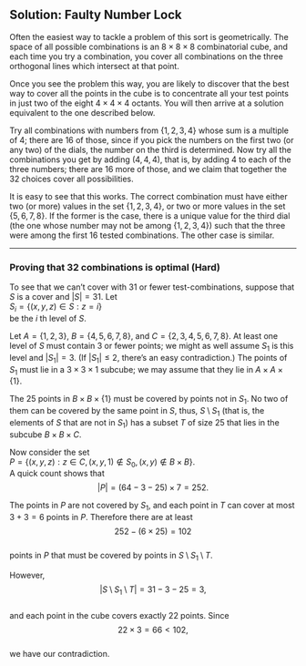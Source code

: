 ## Solution: Faulty Number Lock 

Often the easiest way to tackle a problem of this sort is geometrically. The space of all possible combinations is an $8 \times 8 \times 8$ combinatorial cube, and each time you try a combination, you cover all combinations on the three orthogonal lines which intersect at that point.

Once you see the problem this way, you are likely to discover that the best way to cover all the points in the cube is to concentrate all your test points in just two of the eight $4 \times 4 \times 4$ octants. You will then arrive at a solution equivalent to the one described below.

Try all combinations with numbers from $\{1, 2, 3, 4\}$ whose sum is a multiple of 4; there are 16 of those, since if you pick the numbers on the first two (or any two) of the dials, the number on the third is determined. Now try all the combinations you get by adding $(4, 4, 4)$, that is, by adding 4 to each of the three numbers; there are 16 more of those, and we claim that together the 32 choices cover all possibilities.

It is easy to see that this works. The correct combination must have either two (or more) values in the set $\{1, 2, 3, 4\}$, or two or more values in the set $\{5, 6, 7, 8\}$. If the former is the case, there is a unique value for the third dial (the one whose number may not be among $\{1, 2, 3, 4\}$) such that the three were among the first 16 tested combinations. The other case is similar.

---

### Proving that 32 combinations is optimal (Hard)

To see that we can’t cover with 31 or fewer test-combinations, suppose that $S$ is a cover and $|S| = 31$. Let  
$S_i = \{(x, y, z) \in S : z = i\}$  
be the $i$ th level of $S$.

Let $A = \{1, 2, 3\}$, $B = \{4, 5, 6, 7, 8\}$, and $C = \{2, 3, 4, 5, 6, 7, 8\}$. At least one level of $S$ must contain 3 or fewer points; we might as well assume $S_1$ is this level and $|S_1| = 3$. (If $|S_1| \leq 2$, there’s an easy contradiction.) The points of $S_1$ must lie in a $3 \times 3 \times 1$ subcube; we may assume that they lie in $A \times A \times \{1\}$.

The 25 points in $B \times B \times \{1\}$ must be covered by points not in $S_1$. No two of them can be covered by the same point in $S$, thus, $S \setminus S_1$ (that is, the elements of $S$ that are not in $S_1$) has a subset $T$ of size 25 that lies in the subcube $B \times B \times C$.

Now consider the set  
$P = \{(x, y, z) : z \in C, (x, y, 1) \notin S_0, (x, y) \notin B \times B\}$.  
A quick count shows that  
$$|P| = (64 - 3 - 25) \times 7 = 252.$$

The points in $P$ are not covered by $S_1$, and each point in $T$ can cover at most $3 + 3 = 6$ points in $P$. Therefore there are at least  
$$252 - (6 \times 25) = 102$$  
points in $P$ that must be covered by points in $S \setminus S_1 \setminus T$.

However,  
$$|S \setminus S_1 \setminus T| = 31 - 3 - 25 = 3,$$  
and each point in the cube covers exactly 22 points. Since  
$$22 \times 3 = 66 < 102,$$  
we have our contradiction.
